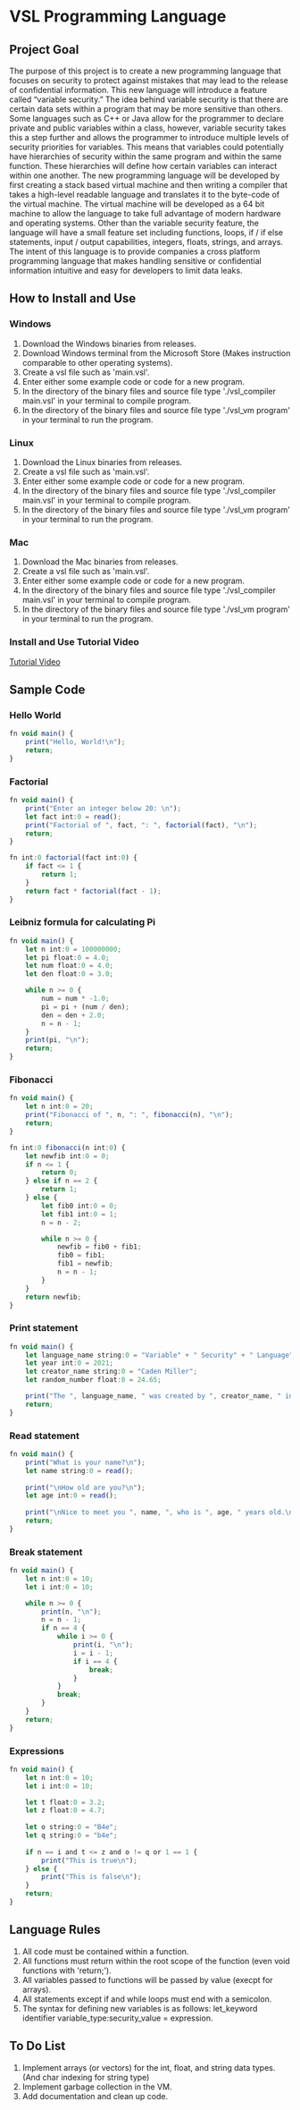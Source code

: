# VSL Programming Language
## Project Goal
The purpose of this project is to create a new programming language that focuses on security to protect against mistakes that may lead to the release of confidential information. This new language will introduce a feature called “variable security.” The idea behind variable security is that there are certain data sets within a program that may be more sensitive than others. Some languages such as C++ or Java allow for the programmer to declare private and public variables within a class, however, variable security takes this a step further and allows the programmer to introduce multiple levels of security priorities for variables. This means that variables could potentially have hierarchies of security within the same program and within the same function. These hierarchies will define how certain variables can interact within one another. The new programming language will be developed by first creating a stack based virtual machine and then writing a compiler that takes a high-level readable language and translates it to the byte-code of the virtual machine. The virtual machine will be developed as a 64 bit machine to allow the language to take full advantage of modern hardware and operating systems. Other than the variable security feature, the language will have a small feature set including functions, loops, if / if else statements, input / output capabilities, integers, floats, strings, and arrays. The intent of this language is to provide companies a cross platform programming language that makes handling sensitive or confidential information intuitive and easy for developers to limit data leaks.

## How to Install and Use
### Windows
1. Download the Windows binaries from releases.
2. Download Windows terminal from the Microsoft Store (Makes instruction comparable to other operating systems).
3. Create a vsl file such as 'main.vsl'.
4. Enter either some example code or code for a new program.
5. In the directory of the binary files and source file type './vsl_compiler main.vsl' in your terminal to compile program.
6. In the directory of the binary files and source file type './vsl_vm program' in your terminal to run the program.

### Linux
1. Download the Linux binaries from releases.
3. Create a vsl file such as 'main.vsl'.
4. Enter either some example code or code for a new program.
5. In the directory of the binary files and source file type './vsl_compiler main.vsl' in your terminal to compile program.
6. In the directory of the binary files and source file type './vsl_vm program' in your terminal to run the program.

### Mac
1. Download the Mac binaries from releases.
3. Create a vsl file such as 'main.vsl'.
4. Enter either some example code or code for a new program.
5. In the directory of the binary files and source file type './vsl_compiler main.vsl' in your terminal to compile program.
6. In the directory of the binary files and source file type './vsl_vm program' in your terminal to run the program.

### Install and Use Tutorial Video
[Tutorial Video](https://youtu.be/8Jw80VwTHbQ)

## Sample Code
### Hello World
```typescript
fn void main() {
    print("Hello, World!\n");
    return;
}
```
### Factorial
```typescript
fn void main() {
	print("Enter an integer below 20: \n");
    let fact int:0 = read();
    print("Factorial of ", fact, ": ", factorial(fact), "\n");
    return;
}

fn int:0 factorial(fact int:0) {
    if fact <= 1 {
        return 1;
    }
    return fact * factorial(fact - 1);
}
```
### Leibniz formula for calculating Pi
```typescript
fn void main() {
    let n int:0 = 100000000;
    let pi float:0 = 4.0;
    let num float:0 = 4.0;
    let den float:0 = 3.0;

    while n >= 0 {
        num = num * -1.0;
        pi = pi + (num / den);
        den = den + 2.0;
        n = n - 1;
    }
    print(pi, "\n");
    return;
}
```
### Fibonacci
```typescript
fn void main() {
    let n int:0 = 20;
    print("Fibonacci of ", n, ": ", fibonacci(n), "\n");
    return;
}

fn int:0 fibonacci(n int:0) {
    let newfib int:0 = 0;
    if n <= 1 {
        return 0;
    } else if n == 2 {
        return 1;
    } else {
        let fib0 int:0 = 0;
        let fib1 int:0 = 1;
        n = n - 2;

        while n >= 0 {
            newfib = fib0 + fib1;
            fib0 = fib1;
            fib1 = newfib;
            n = n - 1;
        }
    }
    return newfib;
}
```
### Print statement
```typescript
fn void main() {
    let language_name string:0 = "Variable" + " Security" + " Language";
    let year int:0 = 2021;
    let creator_name string:0 = "Caden Miller";
    let random_number float:0 = 24.65;

    print("The ", language_name, " was created by ", creator_name, " in ", year, ", and supports floats such as ", random_number, ".\n");
    return;
}
```
### Read statement
```typescript
fn void main() {
	print("What is your name?\n");
    let name string:0 = read();
    
    print("\nHow old are you?\n");
    let age int:0 = read();
    
    print("\nNice to meet you ", name, ", who is ", age, " years old.\n");
    return;
}
```
### Break statement
```typescript
fn void main() {
	let n int:0 = 10;
	let i int:0 = 10;

	while n >= 0 {
		print(n, "\n");
		n = n - 1;
		if n == 4 {
			while i >= 0 {
				print(i, "\n");
				i = i - 1;
				if i == 4 {
					break;
				}
			}
			break;
		}
	}
	return;
}
```
### Expressions
```typescript
fn void main() {
	let n int:0 = 10;
	let i int:0 = 10;

	let t float:0 = 3.2;
	let z float:0 = 4.7;
	
	let o string:0 = "B4e";
	let q string:0 = "b4e";
	
	if n == i and t <= z and o != q or 1 == 1 {
		print("This is true\n");
	} else {
		print("This is false\n");
	}
	return;
}
```

## Language Rules
1. All code must be contained within a function.
2. All functions must return within the root scope of the function (even void functions with 'return;').
3. All variables passed to functions will be passed by value (execpt for arrays).
4. All statements except if and while loops must end with a semicolon.
5. The syntax for defining new variables is as follows:
    let_keyword identifier variable_type:security_value = expression.


## To Do List
1. Implement arrays (or vectors) for the int, float, and string data types. (And char indexing for string type)
2. Implement garbage collection in the VM.
3. Add documentation and clean up code.